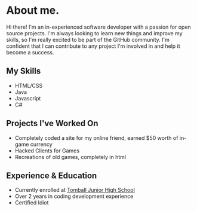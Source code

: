 <!DOCTYPE html>
<html>
<body>
    <h1>About me.</h1>
    <p>Hi there! I'm an in-experienced software developer with a passion for open source projects. I'm always looking to learn new things and improve my skills, so I'm really excited to be part of the GitHub community. I'm confident that I can contribute to any project I'm involved in and help it become a success.</p>
    <h2>My Skills</h2>
    <ul>
        <li>HTML/CSS</li>
        <li>Java</li>
        <li>Javascript</li>
        <li>C#</li>
    </ul>
    <h2>Projects I've Worked On</h2>
    <ul>
        <li>Completely coded a site for my online friend, earned $50 worth of in-game currency</li>
        <li>Hacked Clients for Games</li>
        <li>Recreations of old games, completely in html</li>
    </ul>
    <h2>Experience & Education</h2>
    <ul>
        <li>Currently enrolled at <a href="https://tjhs.tomballisd.net/" target="_blank">Tomball Junior High School</a></li>
        <li>Over 2 years in coding development experience</li>
        <li>Certified Idiot</li>
    </ul>
</body>
</html>
